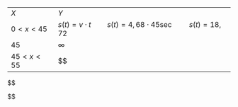 
|   |   |
|---|---|
|$X$|$Y$|
|$0<x<45$|$s(t)=v \cdot t \qquad s(t)=4,68 \cdot 45\sec \qquad s(t)=18,72$|
|$45$|$\infty$|
$45<x<55$|$$

$$


$$



